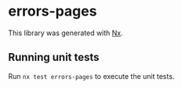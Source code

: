 # errors-pages

This library was generated with [Nx](https://nx.dev).

## Running unit tests

Run `nx test errors-pages` to execute the unit tests.
